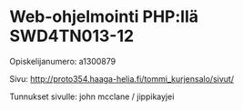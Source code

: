 # Web-ohjelmointi PHP:llä SWD4TN013-12

Opiskelijanumero: a1300879

Sivu: http://proto354.haaga-helia.fi/tommi_kurjensalo/sivut/

Tunnukset sivulle: john mcclane / jippikayjei
